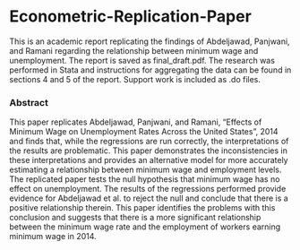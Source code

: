 # Econometric-Replication-Paper
This is an academic report replicating the findings of Abdeljawad, Panjwani, and Ramani regarding the relationship between minimum wage and unemployment. The report is saved as final_draft.pdf. The research was performed in Stata and instructions for aggregating the data can be found in sections 4 and 5 of the report. Support work is included as .do files.

### Abstract
This paper replicates Abdeljawad, Panjwani, and Ramani, “Effects of Minimum Wage on Unemployment Rates Across the United States”,
2014 and finds that, while the regressions are run correctly, the interpretations of the results are problematic. This paper demonstrates the inconsistencies in these interpretations and provides an alternative model for more accurately estimating a relationship between minimum wage and employment levels. The replicated paper tests the null hypothesis that minimum wage has no effect on unemployment. The results of the regressions performed provide evidence for Abdeljawad et al. to reject the null and conclude that there is a positive relationship therein. This paper identifies the problems with this conclusion and suggests that there is a more significant relationship between the minimum wage rate and the employment of workers earning minimum wage in 2014.
